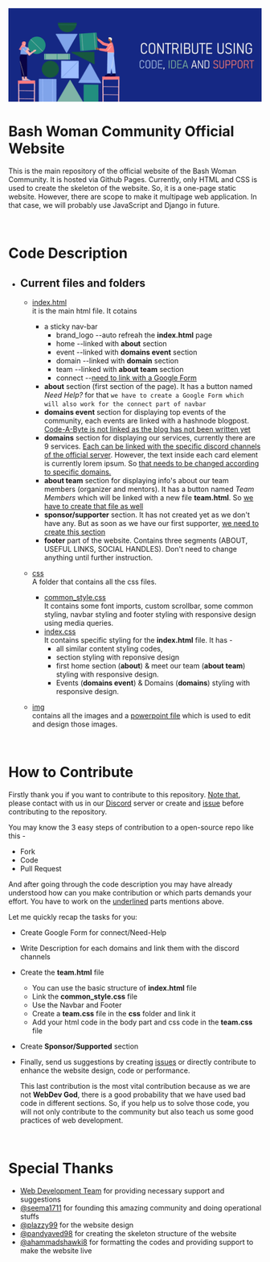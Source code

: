 ![README title](img/readme_title.png)
# Bash Woman Community Official Website
This is the main repository of the official website of the Bash Woman Community. It is hosted via Github Pages. Currently, only HTML and CSS is used to create the skeleton of the website. So, it is a one-page static website. However, there are scope to make it multipage web application. In that case, we will probably use JavaScript and Django in future.

<br>

# Code Description
* ## Current files and folders
  * [index.html](index.html)<br>
    it is the main html file. It cotains 
    * a sticky nav-bar
        *  brand_logo --auto refreah the **index.html** page
        *  home --linked with **about** section
        *  event --linked with **domains event** section
        *  domain --linked with **domain** section
        *  team --linked with **about team** section
        *  connect --<u>need to link with a Google Form</u>
    * **about** section (first section of the page). It has a button named *Need Help?* for that `we have to create a Google Form which will also work for the connect part of navbar`
    * **domains event** section for displaying top events of the community, each events are linked with a hashnode blogpost. <u> Code-A-Byte is not linked as the blog has not been written yet </u> 
    * **domains** section for displaying our services, currently there are 9 services. <u> Each can be linked with the specific discord channels of the official server</u>. However, the text inside each card element is currently lorem ipsum. So <u>that needs to be changed according to specific domains.</u>
    * **about team** section for displaying info's about our team members (organizer and mentors). It has a button named *Team Members* which will be linked with a new file **team.html**. So <u> we have to create that file as well </u>
    * **sponsor/supporter** section. It has not created yet as we don't have any. But as soon as we have our first supporter, <u>we need to create this section</u> 
    * **footer** part of the website. Contains three segments (ABOUT, USEFUL LINKS, SOCIAL HANDLES). Don't need to change anything until further instruction. 


  * [css](css) <br>
    A folder that contains all the css files.
    * [common_style.css](css/common_style.css)<br>
    It contains some font imports, custom scrollbar, some common styling, navbar styling and footer styling with responsive design using media queries.
    * [index.css](index.css) <br>
    It contains specific styling for the **index.html** file. It has -
        * all similar content styling codes, 
        * section styling with reponsive design
        * first home section (**about**) & meet our team (**about team**) styling with responsive design.
        * Events (**domains event**) & Domains (**domains**) styling with responsive design.
  * [img](img) <br>
    contains all the images and a [powerpoint file](img/generator.pptx) which is used to edit and design those images.

<br>

# How to Contribute
Firstly thank you if you want to contribute to this repository. [Note that](), please contact with us in our [Discord](https://discord.gg/R3cnnK6fy9) server or create and [issue](https://github.com/Bash-Woman-Community/website/issues/new) before contributing to the repository.

You may know the 3 easy steps of contribution to a open-source repo like this -
* Fork
* Code
* Pull Request
  
And after going through the code description you may have already understood how can you make contribution or which parts demands your effort. You have to work on the <u>underlined</u> parts mentions above.

Let me quickly recap the tasks for you:
* Create Google Form for connect/Need-Help
* Write Description for each domains and link them with the discord channels
* Create the **team.html** file
  * You can use the basic structure of **index.html** file
  * Link the **common_style.css** file
  * Use the Navbar and Footer
  * Create a **team.css** file in the **css** folder and link it
  * Add your html code in the body part and css code in the **team.css** file
* Create **Sponsor/Supported** section
* Finally, send us suggestions by creating [issues](https://github.com/Bash-Woman-Community/website/issues/new) or directly contribute to enhance the website design, code or performance. 

    This last contribution is the most vital contribution because as we are not **WebDev God**, there is a good probability that we have used bad code in different sections. So, if you help us to solve those code, you will not only contribute to the community but also teach us some good practices of web development.

<br>

# Special Thanks
* [Web Development Team]() for providing necessary support and suggestions
* [@seema1711](https://github.com/seema1711) for founding this amazing community and doing operational stuffs
* [@plazzy99](https://github.com/plazzy99) for the website design
* [@pandyaved98](https://github.com/pandyaved98) for creating the skeleton structure of the website
* [@ahammadshawki8](https://github.com/ahammadshawki8) for formatting the codes and providing support to make the website live

